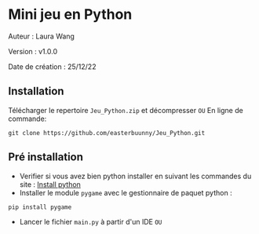 # Mini jeu en Python

Auteur : Laura Wang 

Version : v1.0.0

Date de création : 25/12/22

## Installation 
Télécharger le repertoire ```Jeu_Python.zip``` et décompresser
```OU```
En ligne de commande:
```shell
git clone https://github.com/easterbuunny/Jeu_Python.git
```

## Pré installation 
- Verifier si vous avez bien python installer en suivant les commandes du site :
[Install python](https://doc.ubuntu-fr.org/python)
- Installer le module ```pygame``` avec le gestionnaire de paquet python :
```shell
pip install pygame
```
- Lancer le fichier ```main.py``` à partir d'un IDE ```OU```